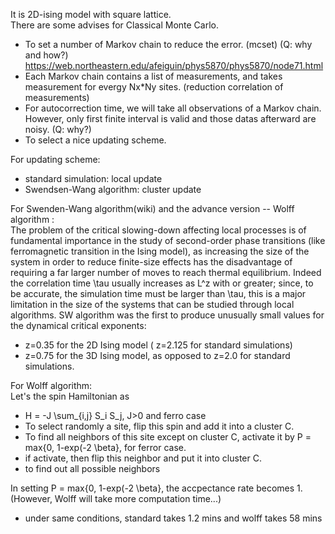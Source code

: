 It is 2D-ising model with square lattice.\
There are some advises for Classical Monte Carlo.
- To set a number of Markov chain to reduce the error. (mcset) (Q: why and how?) https://web.northeastern.edu/afeiguin/phys5870/phys5870/node71.html
- Each Markov chain contains a list of measurements, and takes measurement for evergy Nx*Ny sites. (reduction correlation of measurements)
- For autocorrection time, we will take all observations of a Markov chain. However, only first finite interval is valid and those datas afterward are noisy. (Q: why?)
- To select a nice updating scheme.

For updating scheme:
- standard simulation: local update
- Swendsen-Wang algorithm: cluster update

For Swenden-Wang algorithm(wiki) and the advance version -- Wolff algorithm :\
The problem of the critical slowing-down affecting local processes is of fundamental importance in the study of second-order phase transitions (like ferromagnetic transition in the Ising model), as increasing the size of the system in order to reduce finite-size effects has the disadvantage of requiring a far larger number of moves to reach thermal equilibrium. Indeed the correlation time \tau  usually increases as L^z with or greater; since, to be accurate, the simulation time must be larger than \tau, this is a major limitation in the size of the systems that can be studied through local algorithms. SW algorithm was the first to produce unusually small values for the dynamical critical exponents: 
- z=0.35 for the 2D Ising model (  z=2.125 for standard simulations)
- z=0.75 for the 3D Ising model, as opposed to z=2.0 for standard simulations.

For Wolff algorithm:\
Let's the spin Hamiltonian as
- H = -J \sum_{i,j} S_i S_j, J>0 and ferro case
- To select randomly a site, flip this spin and add it into a cluster C.
- To find all neighbors of this site except on cluster C, activate it by P = max{0, 1-exp(-2 \beta}, for ferror case.
- if activate, then flip this neighbor and put it into cluster C.
- to find out all possible neighbors

In setting P = max{0, 1-exp(-2 \beta}, the accpectance rate becomes 1.(However, Wolff will take more computation time...)
- under same conditions, standard takes 1.2 mins and wolff takes 58 mins
